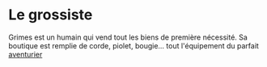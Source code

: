
# Le grossiste

Grimes est un humain qui vend tout les biens de première nécessité.
Sa boutique est remplie de corde, piolet, bougie... tout l'équipement du 
parfait [aventurier](https://www.aidedd.org/regles/equipement/materiel/)